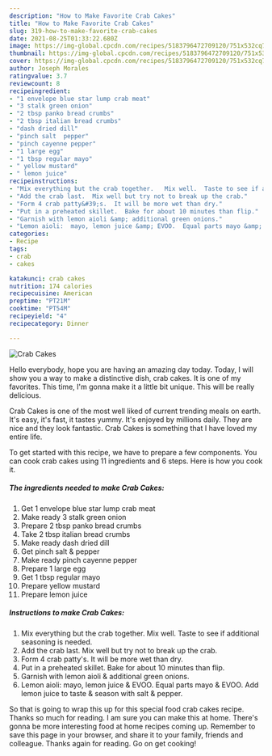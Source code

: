 ```yaml
---
description: "How to Make Favorite Crab Cakes"
title: "How to Make Favorite Crab Cakes"
slug: 319-how-to-make-favorite-crab-cakes
date: 2021-08-25T01:33:22.680Z
image: https://img-global.cpcdn.com/recipes/5183796472709120/751x532cq70/crab-cakes-recipe-main-photo.jpg
thumbnail: https://img-global.cpcdn.com/recipes/5183796472709120/751x532cq70/crab-cakes-recipe-main-photo.jpg
cover: https://img-global.cpcdn.com/recipes/5183796472709120/751x532cq70/crab-cakes-recipe-main-photo.jpg
author: Joseph Morales
ratingvalue: 3.7
reviewcount: 8
recipeingredient:
- "1 envelope blue star lump crab meat"
- "3 stalk green onion"
- "2 tbsp panko bread crumbs"
- "2 tbsp italian bread crumbs"
- "dash dried dill"
- "pinch salt  pepper"
- "pinch cayenne pepper"
- "1 large egg"
- "1 tbsp regular mayo"
- " yellow mustard"
- " lemon juice"
recipeinstructions:
- "Mix everything but the crab together.   Mix well.  Taste to see if additional seasoning is needed."
- "Add the crab last.  Mix well but try not to break up the crab."
- "Form 4 crab patty&#39;s.  It will be more wet than dry."
- "Put in a preheated skillet.  Bake for about 10 minutes than flip."
- "Garnish with lemon aioli &amp; additional green onions."
- "Lemon aioli:  mayo, lemon juice &amp; EVOO.  Equal parts mayo &amp; EVOO.  Add lemon juice to taste &amp; season with salt &amp; pepper."
categories:
- Recipe
tags:
- crab
- cakes

katakunci: crab cakes 
nutrition: 174 calories
recipecuisine: American
preptime: "PT21M"
cooktime: "PT54M"
recipeyield: "4"
recipecategory: Dinner

---
```



![Crab Cakes](https://img-global.cpcdn.com/recipes/5183796472709120/751x532cq70/crab-cakes-recipe-main-photo.jpg)

Hello everybody, hope you are having an amazing day today. Today, I will show you a way to make a distinctive dish, crab cakes. It is one of my favorites. This time, I'm gonna make it a little bit unique. This will be really delicious.

Crab Cakes is one of the most well liked of current trending meals on earth. It's easy, it's fast, it tastes yummy. It's enjoyed by millions daily. They are nice and they look fantastic. Crab Cakes is something that I have loved my entire life.




To get started with this recipe, we have to prepare a few components. You can cook crab cakes using 11 ingredients and 6 steps. Here is how you cook it.

<!--inarticleads1-->

##### The ingredients needed to make Crab Cakes:

1. Get 1 envelope blue star lump crab meat
1. Make ready 3 stalk green onion
1. Prepare 2 tbsp panko bread crumbs
1. Take 2 tbsp italian bread crumbs
1. Make ready dash dried dill
1. Get pinch salt &amp; pepper
1. Make ready pinch cayenne pepper
1. Prepare 1 large egg
1. Get 1 tbsp regular mayo
1. Prepare  yellow mustard
1. Prepare  lemon juice




<!--inarticleads2-->

##### Instructions to make Crab Cakes:

1. Mix everything but the crab together.   Mix well.  Taste to see if additional seasoning is needed.
1. Add the crab last.  Mix well but try not to break up the crab.
1. Form 4 crab patty&#39;s.  It will be more wet than dry.
1. Put in a preheated skillet.  Bake for about 10 minutes than flip.
1. Garnish with lemon aioli &amp; additional green onions.
1. Lemon aioli:  mayo, lemon juice &amp; EVOO.  Equal parts mayo &amp; EVOO.  Add lemon juice to taste &amp; season with salt &amp; pepper.




So that is going to wrap this up for this special food crab cakes recipe. Thanks so much for reading. I am sure you can make this at home. There's gonna be more interesting food at home recipes coming up. Remember to save this page in your browser, and share it to your family, friends and colleague. Thanks again for reading. Go on get cooking!
